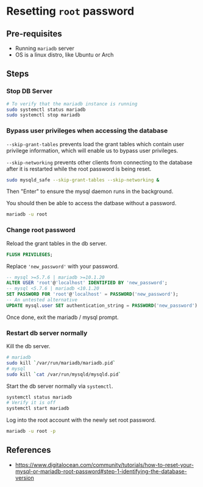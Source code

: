 # Resetting `root` password

## Pre-requisites

- Running `mariadb` server
- OS is a linux distro, like Ubuntu or Arch

## Steps

### Stop DB Server

```bash
# To verify that the mariadb instance is running
sudo systemctl status mariadb
sudo systemctl stop mariadb
```

### Bypass user privileges when accessing the database

`--skip-grant-tables` prevents load the grant tables which contain user privilege information, which will enable us to bypass user privileges.

`--skip-networking` prevents other clients from connecting to the database after it is restarted while the root password is being reset.

```bash
sudo mysqld_safe --skip-grant-tables --skip-networking &
```

Then "Enter" to ensure the mysql daemon runs in the background.

You should then be able to access the datbase without a password.

```bash
mariadb -u root
```

### Change root password

Reload the grant tables in the db server.

```sql
FLUSH PRIVILEGES;
```

Replace `'new_password'` with your password.

```sql
-- mysql >=5.7.6 | mariadb >=10.1.20
ALTER USER 'root'@'localhost' IDENTIFIED BY 'new_password';
-- mysql <5.7.6 | mariadb <10.1.20
SET PASSWORD FOR 'root'@'localhost' = PASSWORD('new_password');
-- An untested alternative
UPDATE mysql.user SET authentication_string = PASSWORD('new_password') WHERE User = 'root' AND Host = 'localhost';
```

Once done, exit the mariadb / mysql prompt.

### Restart db server normally

Kill the db server.

```bash
# mariadb
sudo kill `/var/run/mariadb/mariadb.pid`
# mysql
sudo kill `cat /var/run/mysqld/mysqld.pid`
```

Start the db server normally via `systemctl`.

```bash
systemctl status mariadb
# Verify it is off
systemctl start mariadb
```

Log into the root account with the newly set root password.

```bash
mariadb -u root -p
```

## References

- https://www.digitalocean.com/community/tutorials/how-to-reset-your-mysql-or-mariadb-root-password#step-1-identifying-the-database-version